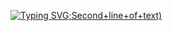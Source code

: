 [![Typing SVG](https://readme-typing-svg.demolab.com/?lines=Hello+I'm+BaekChanSam+:+);Second+line+of+text)](https://git.io/typing-svg)

